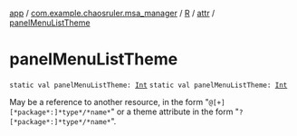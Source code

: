 [app](../../../index.md) / [com.example.chaosruler.msa_manager](../../index.md) / [R](../index.md) / [attr](index.md) / [panelMenuListTheme](.)

# panelMenuListTheme

`static val panelMenuListTheme: `[`Int`](https://kotlinlang.org/api/latest/jvm/stdlib/kotlin/-int/index.html)
`static val panelMenuListTheme: `[`Int`](https://kotlinlang.org/api/latest/jvm/stdlib/kotlin/-int/index.html)

May be a reference to another resource, in the form "`@[+][*package*:]*type*/*name*`" or a theme attribute in the form "`?[*package*:]*type*/*name*`".


